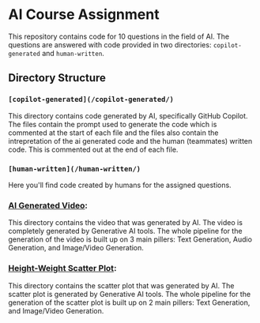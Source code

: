 # AI Course Assignment

This repository contains code for 10 questions in the field of AI. The questions are answered with code provided in two directories: `copilot-generated` and `human-written`.

## Directory Structure

### `[copilot-generated](/copilot-generated/)`
This directory contains code generated by AI, specifically GitHub Copilot. The files contain the prompt used to generate the code which is commented at the start of each file and the files also contain the intrepretation of the ai generated code and the human (teammates) written code. This is commented out at the end of each file.

### `[human-written](/human-written/)`
Here you'll find code created by humans for the assigned questions.

### [AI Generated Video](/ai-generated-video/):
This directory contains the video that was generated by AI. The video is completely generated by Generative AI tools. The whole pipeline for the generation of the video is built up on 3 main pillers: Text Generation, Audio Generation, and Image/Video Generation.

### [Height-Weight Scatter Plot](/Height-Weight-Analysis/):
This directory contains the scatter plot that was generated by AI. The scatter plot is generated by Generative AI tools. The whole pipeline for the generation of the scatter plot is built up on 2 main pillers: Text Generation, and Image/Video Generation.